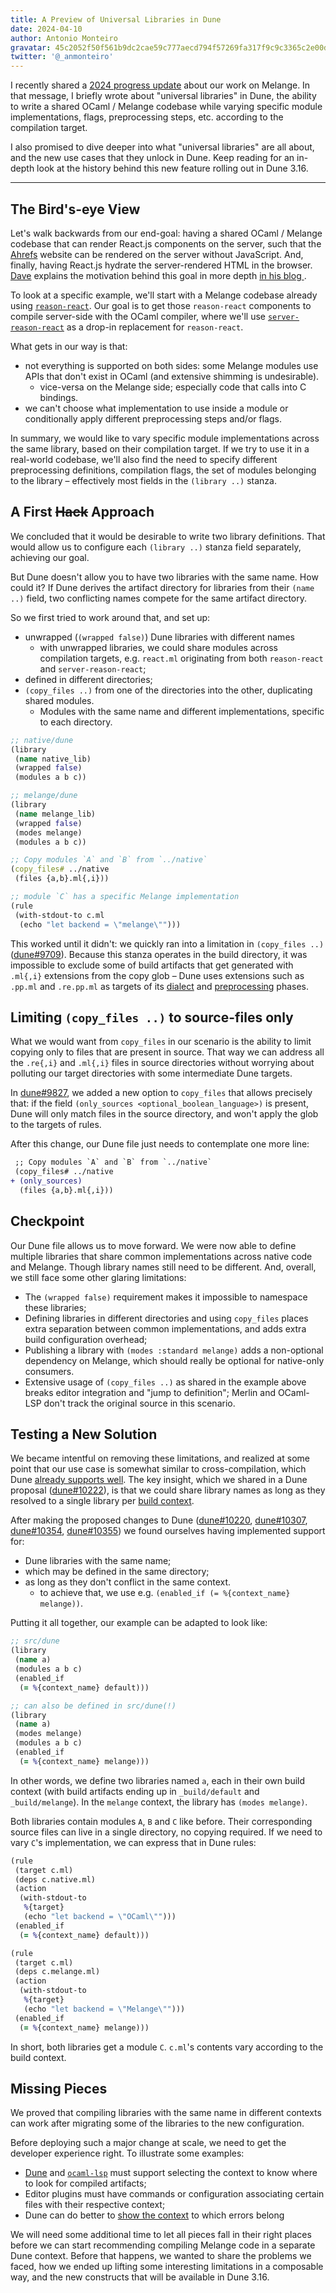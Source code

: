 ```yaml
---
title: A Preview of Universal Libraries in Dune
date: 2024-04-10
author: Antonio Monteiro
gravatar: 45c2052f50f561b9dc2cae59c777aecd794f57269fa317f9c9c3365c2e00d16f
twitter: '@_anmonteiro'
---
```


I recently shared a [2024 progress
update](whats-2024-brought-to-melange-so-far) about our work on Melange. In
that message, I briefly wrote about "universal libraries" in Dune, the ability
to write a shared OCaml / Melange codebase while varying specific module
implementations, flags, preprocessing steps, etc. according to the compilation
target.

I also promised to dive deeper into what "universal libraries" are all about,
and the new use cases that they unlock in Dune. Keep reading for an in-depth
look at the history behind this new feature rolling out in Dune 3.16.

---

## The Bird's-eye View

Let's walk backwards from our end-goal: having a shared OCaml / Melange
codebase that can render React.js components on the server, such that the
[Ahrefs](https://ahrefs.com) website can be rendered on the server without
JavaScript. And, finally, having React.js hydrate the server-rendered HTML in
the browser. [Dave](https://twitter.com/davesnx) explains the motivation behind
this goal in more depth [in his blog
](https://sancho.dev/blog/server-side-rendering-react-in-ocaml).

To look at a specific example, we'll start with a Melange codebase already
using [`reason-react`](https://github.com/reasonml/reason-react). Our goal is
to get those `reason-react` components to compile server-side with the OCaml
compiler, where we'll use
[`server-reason-react`](https://github.com/ml-in-barcelona/server-reason-react)
as a drop-in replacement for `reason-react`.


What gets in our way is that:

- not everything is supported on both sides: some Melange modules use APIs that
  don't exist in OCaml (and extensive shimming is undesirable).
  - vice-versa on the Melange side; especially code that calls into C bindings.
- we can't choose what implementation to use inside a module or conditionally
  apply different preprocessing steps and/or flags.

In summary, we would like to vary specific module implementations across the
same library, based on their compilation target. If we try to use it in a
real-world codebase, we'll also find the need to specify different
preprocessing definitions, compilation flags, the set of modules belonging to
the library – effectively most fields in the `(library ..)` stanza.

## A First ~~Hack~~ Approach

We concluded that it would be desirable to write two library definitions. That
would allow us to configure each `(library ..)` stanza field separately,
achieving our goal.

But Dune doesn't allow you to have two libraries with the same name. How could
it? If Dune derives the artifact directory for libraries from their `(name ..)`
field, two conflicting names compete for the same artifact directory.

So we first tried to work around that, and set up:

- unwrapped (`(wrapped false)`) Dune libraries with different names
    - with unwrapped libraries, we could share modules across compilation
      targets, e.g. `react.ml` originating from both `reason-react` and
      `server-reason-react`;
- defined in different directories;
- `(copy_files ..)` from one of the directories into the other, duplicating
  shared modules.
    - Modules with the same name and different implementations, specific to
      each directory.

```clj
;; native/dune
(library
 (name native_lib)
 (wrapped false)
 (modules a b c))

;; melange/dune
(library
 (name melange_lib)
 (wrapped false)
 (modes melange)
 (modules a b c))

;; Copy modules `A` and `B` from `../native`
(copy_files# ../native
 (files {a,b}.ml{,i}))

;; module `C` has a specific Melange implementation
(rule
 (with-stdout-to c.ml
  (echo "let backend = \"melange\"")))
```

This worked until it didn't: we quickly ran into a limitation in `(copy_files
..)` ([dune#9709](https://github.com/ocaml/dune/issues/9709)). Because this
stanza operates in the build directory, it was impossible to exclude some of
build artifacts that get generated with `.ml{,i}` extensions from the copy glob
– Dune uses extensions such as `.pp.ml` and `.re.pp.ml` as targets of its
[dialect](https://dune.readthedocs.io/en/stable/overview.html#term-dialect) and
[preprocessing](https://dune.readthedocs.io/en/stable/reference/preprocessing-spec.html)
phases.

## Limiting `(copy_files ..)` to source-files only

What we would want from `copy_files` in our scenario is the ability to limit
copying only to files that are present in source. That way we can address all
the `.re{,i}` and `.ml{,i}` files in source directories without worrying about
polluting our target directories with some intermediate Dune targets.

In [dune#9827](https://github.com/ocaml/dune/pull/9827), we added a new option
to `copy_files` that allows precisely that: if the field `(only_sources
<optional_boolean_language>)` is present, Dune will only match files in the
source directory, and won't apply the glob to the targets of rules.

After this change, our Dune file just needs to contemplate one more line:

```diff
 ;; Copy modules `A` and `B` from `../native`
 (copy_files# ../native
+ (only_sources)
  (files {a,b}.ml{,i}))
```


## Checkpoint

Our Dune file allows us to move forward. We were now able to define multiple
libraries that share common implementations across native code and Melange.
Though library names still need to be different. And, overall, we still face
some other glaring limitations:

- The `(wrapped false)` requirement makes it impossible to namespace these
  libraries;
- Defining libraries in different directories and using `copy_files` places
  extra separation between common implementations, and adds extra build
  configuration overhead;
- Publishing a library with `(modes :standard melange)` adds a non-optional
  dependency on Melange, which should really be optional for native-only
  consumers.
- Extensive usage of `(copy_files ..)` as shared in the example above breaks
  editor integration and "jump to definition"; Merlin and OCaml-LSP don't track
  the original source in this scenario.

## Testing a New Solution

We became intentful on removing these limitations, and realized at some point
that our use case is somewhat similar to cross-compilation, which Dune [already
supports well](https://dune.readthedocs.io/en/stable/cross-compilation.html).
The key insight, which we shared in a Dune proposal
([dune#10222](https://github.com/ocaml/dune/issues/10222)), is that we could
share library names as long as they resolved to a single library per [build
context](https://dune.readthedocs.io/en/stable/reference/dune-workspace/context.html).

After making the proposed changes to Dune
([dune#10220](https://github.com/ocaml/dune/pull/10220),
[dune#10307](https://github.com/ocaml/dune/pull/10307),
[dune#10354](https://github.com/ocaml/dune/pull/10354),
[dune#10355](https://github.com/ocaml/dune/pull/10355)) we found ourselves
having implemented support for:

- Dune libraries with the same name;
- which may be defined in the same directory;
- as long as they don't conflict in the same context.
    - to achieve that, we use e.g. `(enabled_if (= %{context_name} melange))`.

Putting it all together, our example can be adapted to look like:

```clj
;; src/dune
(library
 (name a)
 (modules a b c)
 (enabled_if
  (= %{context_name} default)))

;; can also be defined in src/dune(!)
(library
 (name a)
 (modes melange)
 (modules a b c)
 (enabled_if
  (= %{context_name} melange)))
```

In other words, we define two libraries named `a`, each in their own build
context (with build artifacts ending up in `_build/default` and
`_build/melange`). In the `melange` context, the library has `(modes melange)`.

Both libraries contain modules `A`, `B` and `C` like before. Their
corresponding source files can live in a single directory, no copying required.
If we need to vary `C`'s implementation, we can express that in Dune rules:

```clj
(rule
 (target c.ml)
 (deps c.native.ml)
 (action
  (with-stdout-to
   %{target}
   (echo "let backend = \"OCaml\"")))
 (enabled_if
  (= %{context_name} default)))

(rule
 (target c.ml)
 (deps c.melange.ml)
 (action
  (with-stdout-to
   %{target}
   (echo "let backend = \"Melange\"")))
 (enabled_if
  (= %{context_name} melange)))
```

In short, both libraries get a module `C`. `c.ml`'s contents vary according to
the build context.

## Missing Pieces

We proved that compiling libraries with the same name in different contexts can
work after migrating some of the libraries to the new configuration.

Before deploying such a major change at scale, we need to get the developer
experience right. To illustrate some examples:

- [Dune](https://github.com/ocaml/dune/pull/10324) and
  [`ocaml-lsp`](https://github.com/ocaml/ocaml-lsp/pull/1238) must support
  selecting the context to know where to look for compiled artifacts;
- Editor plugins must have commands or configuration associating certain files
  with their respective context;
- Dune can do better to [show the
  context](https://github.com/ocaml/dune/issues/10378) to which errors belong

We will need some additional time to let all pieces fall in their right places
before we can start recommending compiling Melange code in a separate Dune
context. Before that happens, we wanted to share the problems we faced, how we
ended up lifting some interesting limitations in a composable way, and the new
constructs that will be available in Dune 3.16.

